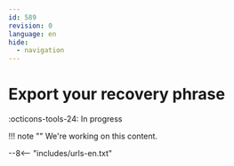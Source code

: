 ```yaml
---
id: 589
revision: 0
language: en
hide:
  - navigation
---
```


# Export your recovery phrase

 :octicons-tools-24: In progress

!!! note ""
     We're working on this content.

--8<-- "includes/urls-en.txt"

